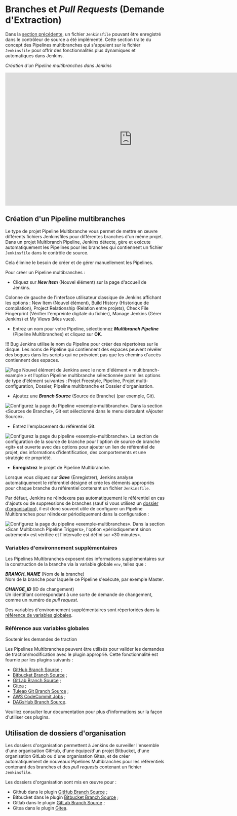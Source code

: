# Branches et _Pull Requests_ (Demande d'Extraction)

Dans la [section précédente](./pipeline-jenkinsfile.md), un fichier `Jenkinsfile` pouvant être enregistré dans le contrôleur de source a été implémenté. Cette section traite du concept des Pipelines multibranches qui s'appuient sur le fichier `Jenkinsfile` pour offrir des fonctionnalités plus dynamiques et automatiques dans Jenkins.

_Création d'un Pipeline multibranches dans Jenkins_
<iframe width="800" height="420" src="https://www.youtube.com/embed/B_2FXWI6CWg" title="Jenkins Multibranch Pipeline With Git Tutorial" frameborder="0" allow="accelerometer; autoplay; clipboard-write; encrypted-media; gyroscope; picture-in-picture; web-share" referrerpolicy="strict-origin-when-cross-origin" allowfullscreen></iframe>

## Création d'un Pipeline multibranches

Le type de projet Pipeline Multibranche vous permet de mettre en œuvre différents fichiers Jenkinsfiles pour différentes branches d'un même projet. Dans un projet Multibranch Pipeline, Jenkins détecte, gère et exécute automatiquement les Pipelines pour les branches qui contiennent un fichier `Jenkinsfile` dans le contrôle de source.

Cela élimine le besoin de créer et de gérer manuellement les Pipelines.

Pour créer un Pipeline multibranches :

* Cliquez sur **_New Item_** (Nouvel élément) sur la page d'accueil de Jenkins.

Colonne de gauche de l'interface utilisateur classique de Jenkins affichant les options : New Item (Nouvel élément), Build History (Historique de compilation), Project Relationship (Relation entre projets), Check File Fingerprint (Vérifier l'empreinte digitale du fichier), Manage Jenkins (Gérer Jenkins) et My Views (Mes vues).

* Entrez un nom pour votre Pipeline, sélectionnez **_Multibranch Pipeline_** (Pipeline Multibranches) et cliquez sur **OK**.

!!! Bug
    Jenkins utilise le nom du Pipeline pour créer des répertoires sur le disque. Les noms de Pipeline qui contiennent des espaces peuvent révéler des bogues dans les scripts qui ne prévoient pas que les chemins d'accès contiennent des espaces.

![Page Nouvel élément de Jenkins avec le nom d'élément « multibranch-example » et l'option Pipeline multibranche sélectionnée parmi les options de type d'élément suivantes : Projet Freestyle, Pipeline, Projet multi-configuration, Dossier, Pipeline multibranche et Dossier d'organisation.](https://www.jenkins.io/doc/book/resources/pipeline/new-item-multibranch-creation.png)

* Ajoutez une **_Branch Source_** (Source de Branche) (par exemple, Git).

![Configurez la page du Pipeline «exemple-multibranche». Dans la section «Sources de Branche», Git est sélectionné dans le menu déroulant «Ajouter Source». ](https://www.jenkins.io/doc/book/resources/pipeline/multibranch-branch-source.png)

* Entrez l'emplacement du référentiel Git.

![Configurez la page du pipeline «exemple-multibranche». La section de configuration de la source de branche pour l'option de source de branche «git» est ouverte avec des options pour ajouter un lien de référentiel de projet, des informations d'identification, des comportements et une stratégie de propriété.](https://www.jenkins.io/doc/book/resources/pipeline/multibranch-branch-source-configuration.png)

* **Enregistrez** le projet de Pipeline Multibranche.

Lorsque vous cliquez sur **_Save_** (Enregistrer), Jenkins analyse automatiquement le référentiel désigné et crée les éléments appropriés pour chaque branche du référentiel contenant un fichier `Jenkinsfile`.

Par défaut, Jenkins ne réindexera pas automatiquement le référentiel en cas d'ajouts ou de suppressions de branches (sauf si vous utilisez un [dossier d'organisation](./pipeline-branches.md#dossiers-dorganisation)), il est donc souvent utile de configurer un Pipeline Multibranches pour réindexer périodiquement dans la configuration :

![Configurez la page du pipeline «exemple-multibranches». Dans la section «Scan Multibranch Pipeline Triggers», l'option «périodiquement sinon autrement» est vérifiée et l'intervalle est défini sur «30 minutes».](https://www.jenkins.io/doc/book/resources/pipeline/multibranch-branch-indexing.png)

### Variables d'environnement supplémentaires

Les Pipelines Multibranches exposent des informations supplémentaires sur la construction de la branche via la variable globale `env`, telles que :

**_BRANCH_NAME_** (Nom de la branche)<br>
Nom de la branche pour laquelle ce Pipeline s'exécute, par exemple Master.

**_CHANGE_ID_** (ID de changement)<br> 
Un identifiant correspondant à une sorte de demande de changement, comme un numéro de _pull request_.

Des variables d'environnement supplémentaires sont répertoriées dans la [référence de variables globales](./pipeline-commencer.md#référence-de-variable-globale).

### Référence aux variables globales

Soutenir les demandes de traction

Les Pipelines Multibranches peuvent être utilisés pour valider les demandes de traction/modification avec le plugin approprié. Cette fonctionnalité est fournie par les plugins suivants : 

* [GitHub Branch Source](https://plugins.jenkins.io/github-branch-source) ;
* [Bitbucket Branch Source](https://plugins.jenkins.io/cloudbees-bitbucket-branch-source) ;
* [GitLab Branch Source](https://plugins.jenkins.io/gitlab-branch-source) ;
* [Gitea](https://plugins.jenkins.io/gitea) ;
* [Tuleap Git Branch Source](https://plugins.jenkins.io/tuleap-git-branch-source) ;
* [AWS CodeCommit Jobs](https://plugins.jenkins.io/aws-codecommit-jobs) ;
* [DAGsHub Branch Source](https://plugins.jenkins.io/dagshub-branch-source).

Veuillez consulter leur documentation pour plus d'informations sur la façon d'utiliser ces plugins.

## Utilisation de dossiers d'organisation

Les dossiers d'organisation permettent à Jenkins de surveiller l'ensemble d'une organisation GitHub, d'une équipe/d'un projet Bitbucket, d'une organisation GitLab ou d'une organisation Gitea, et de créer automatiquement de nouveaux Pipelines Multibranches pour les référentiels contenant des branches et des _pull requests_ contenant un fichier `Jenkinsfile`.

Les dossiers d'organisation sont mis en œuvre pour : 

* Github dans le plugin [GitHub Branch Source](https://plugins.jenkins.io/github-branch-source) ; 
* Bitbucket dans le plugin [Bitbucket Branch Source](https://plugins.jenkins.io/cloudbees-bitbucket-branch-source) ; 
* Gitlab dans le plugin [GitLab Branch Source](https://plugins.jenkins.io/gitlab-branch-source) ;
* Gitea dans le plugin [Gitea](https://plugins.jenkins.io/gitea).

